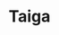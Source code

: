 ---
draft: false
title: Taiga
content:
  id: taiga
  name: Taiga
  logo: /images/applications/project-management/taiga/logo.png
  website: https://www.taiga.io/
  iframe_website: /website-iframe/applications/project-management/taiga
  dashboardImage: /images/applications/project-management/taiga/screenshot-1.jpg
  short_description: Your Agile, Free and Open Source Project Management Tool
  description: Taiga is the project management tool for multi-functional agile teams. It has a rich feature set and at the same time it is very simple to start with through its intuitive user interface.
  features:
    - title: Get organized
      description: Define deliverables involving your full team to capture all team´s knowledge and secure buy in.  Align and (re)prioritize deliverables with the end user on an ongoing basis to allow for timely pivots and assure the highest priority ones are completed in time
    - title: Communicate effectively
      description: Have daily stand-ups with the whole team. Share progress on agreed end products and discuss bottlenecks for a timely delivery. Promote risk-taking from team members to benefit both the individual and the team
    - title: Stay on track
      description: Provide visibility of ongoing activities & completed deliverables to the end user. Greater transparency into current resource & time allocation gives the end user a better understanding of state of- and effort needed for each deliverable & potential changes
    - title: Start easy and evolve
      description: Easy to start with and intuitive user interface for multi functional teams. Reflect and improve with the team on performance and ways of working. When needed, change workflows and activate more features. No training and complex set up required
  screenshots:
    - /images/applications/project-management/taiga/screenshot-1.jpg
    - /images/applications/project-management/taiga/screenshot-2.jpeg
---